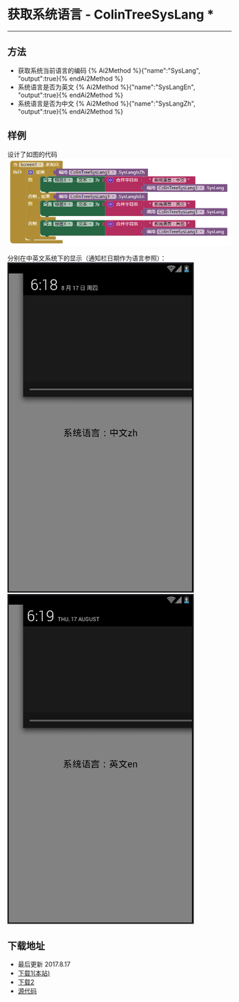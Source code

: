 # 获取系统语言 - ColinTreeSysLang *

---

## 方法

* 获取系统当前语言的编码
  {% Ai2Method %}{"name":"SysLang", "output":true}{% endAi2Method %}
* 系统语言是否为英文
  {% Ai2Method %}{"name":"SysLangEn", "output":true}{% endAi2Method %}
* 系统语言是否为中文
  {% Ai2Method %}{"name":"SysLangZh", "output":true}{% endAi2Method %}

## 样例

设计了如图的代码  
![](../images/ColinTreeSysLang/testCode.png)

分别在中英文系统下的显示（通知栏日期作为语言参照）：
![](../images/ColinTreeSysLang/zhScreenshot.png) ![](../images/ColinTreeSysLang/enScreenshot.png)

## 下载地址

* 最后更新 2017.8.17
* <a href="/aix/cn.colintree.aix.ColinTreeSysLang.aix" target="_blank">下载1(本站)</a>
* [下载2](https://raw.githubusercontent.com/OpenSourceAIX/ColinTreeSysLang/master/cn.colintree.aix.ColinTreeSysLang.aix)
* [源代码](https://github.com/OpenSourceAIX/ColinTreeSysLang)
